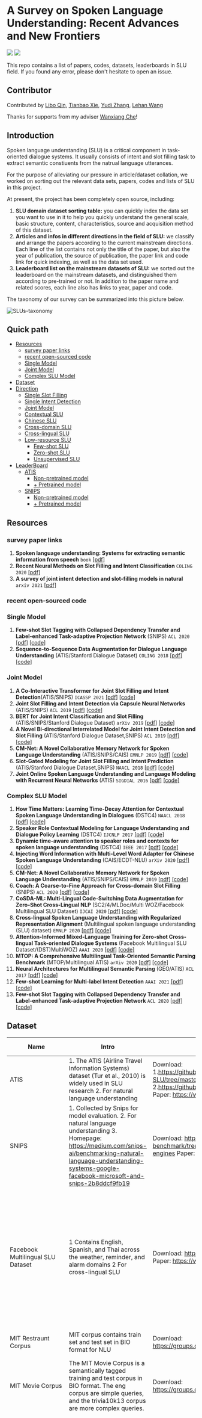 # A Survey on Spoken Language Understanding: Recent Advances and New Frontiers

![](https://img.shields.io/badge/Status-building-brightgreen) ![](https://img.shields.io/badge/PRs-Welcome-red) 

This repo contains a list of papers, codes, datasets, leaderboards in SLU field. If you found any error, please don't hesitate to open an issue.

## Contributor

Contributed by [Libo Qin](https://github.com/yizhen20133868), [Tianbao Xie](https://github.com/Timothyxxx), [Yudi Zhang](https://github.com/zyd-project),  [Lehan Wang](https://github.com/luxuriant0116)


Thanks for supports from my adviser [Wanxiang Che](http://ir.hit.edu.cn/~car/english.htm)!

## Introduction

Spoken language understanding (SLU) is a critical component in task-oriented dialogue systems. It usually consists of intent and slot filling task to extract semantic constiuents from the natrual language utterances.

For the purpose of alleviating our pressure in article/dataset collation, we worked on sorting out the relevant data sets, papers, codes and lists of SLU in this project.

At present, the project has been completely open source, including:
1. **SLU domain dataset sorting table:** you can quickly index the data set you want to use in it to help you quickly understand the general scale, basic structure, content, characteristics, source and acquisition method of this dataset.
2. **Articles and infos in different directions in the field of SLU:** we classify and arrange the papers according to the current mainstream directions. Each line of the list contains not only the title of the paper, but also the year of publication, the source of publication, the paper link and code link for quick indexing, as well as the data set used.
3. **Leaderboard list on the mainstream datasets of SLU:** we sorted out the leaderboard on the mainstream datasets, and distinguished them according to pre-trained or not. In addition to the paper name and related scores, each line also has links to year, paper and code.

The taxonomy of our survey can be summarized into this picture below.

![SLUs-taxonomy](./SLUs-taxonomy.png)

## Quick path

- [Resources](#resources)
  * [survey paper links](#survey-paper-links)
  * [recent open-sourced code](#recent-open-sourced-code)
  * [Single Model](#single-model)
  * [Joint Model](#joint-model)
  * [Complex SLU Model](#complex-slu-model)
- [Dataset](#dataset)
- [Direction](#direction)
  * [Single Slot Filling](#single-slot-filling)
  * [Single Intent Detection](#single-intent-detection)
  * [Joint Model](#joint-model-1)
  * [Contextual SLU](#contextual-slu)
  * [Chinese SLU](#chinese-slu)
  * [Cross-domain SLU](#cross-domain-slu)
  * [Cross-lingual SLU](#cross-lingual-slu)
  * [Low-resource SLU](#low-resource-slu)
    + [Few-shot SLU](#few-shot-slu)
    + [Zero-shot SLU](#zero-shot-slu)
    + [Unsupervised SLU](#unsupervised-slu)
- [LeaderBoard](#leaderboard)
  * [ATIS](#atis)
    + [Non-pretrained model](#non-pretrained-model)
    + [+ Pretrained model](#--pretrained-model)
  * [SNIPS](#snips)
    + [Non-pretrained model](#non-pretrained-model-1)
    + [+ Pretrained model](#--pretrained-model-1)

## Resources

### survey paper links

1. **Spoken language understanding: Systems for extracting semantic information from speech** `book` [[pdf]](https://ieeexplore.ieee.org/book/8042134)
2. **Recent Neural Methods on Slot Filling and Intent Classification**  `COLING 2020` [[pdf]](https://www.aclweb.org/anthology/2020.acl-main.128.pdf) 
3. **A survey of joint intent detection and slot-filling models in natural**  `arxiv 2021` [[pdf]](https://arxiv.org/pdf/2101.08091.pdf) 

### recent open-sourced code

### Single Model

1. **Few-shot Slot Tagging with  Collapsed Dependency Transfer and Label-enhanced Task-adaptive Projection  Network** (SNIPS) `ACL 2020` [[pdf]](https://www.aclweb.org/anthology/2020.acl-main.128.pdf) [[code]](https://github.com/AtmaHou/FewShotTagging) 
2. **Sequence-to-Sequence Data  Augmentation for Dialogue Language Understanding** (ATIS/Stanford Dialogue Dataset) `COLING 2018` [[pdf]](https://arxiv.org/pdf/1807.01554.pdf) [[code]](https://github.com/AtmaHou/Seq2SeqDataAugmentationForLU) 

### Joint Model

1. **A Co-Interactive Transformer for Joint Slot Filling and Intent Detection**(ATIS/SNIPS) `ICASSP 2021` [[pdf]](https://arxiv.org/pdf/2010.03880.pdf) [[code]](https://github.com/kangbrilliant/DCA-Net)
2. **Joint Slot Filling and Intent  Detection via Capsule Neural Networks** (ATIS/SNIPS) `ACL 2019` [[pdf]](https://arxiv.org/pdf/1812.09471.pdf) [[code]](https://github.com/czhang99/Capsule-NLU) 
3. **BERT for Joint Intent  Classification and Slot Filling** (ATIS/SNIPS/Stanford Dialogue Dataset) `arXiv 2019` [[pdf]](https://arxiv.org/pdf/1902.10909.pdf) [[code]](https://github.com/monologg/JointBERT) 
4. **A Novel Bi-directional  Interrelated Model for Joint Intent Detection and Slot Filling** (ATIS/Stanford Dialogue Dataset,SNIPS) `ACL 2019` [[pdf]](https://www.aclweb.org/anthology/P19-1544.pdf) [[code]](https://github.com/ZephyrChenzf/SF-ID-Network-For-NLU) 
5. **CM-Net: A Novel Collaborative Memory Network for Spoken Language Understanding** (ATIS/SNIPS/CAIS) `EMNLP 2019` [[pdf]](https://www.aclweb.org/anthology/D19-1097.pdf) [[code]](https://github.com/Adaxry/CM-Net) 
6. **Slot-Gated Modeling for Joint  Slot Filling and Intent Prediction** (ATIS/Stanford Dialogue Dataset,SNIPS) `NAACL 2018` [[pdf]](https://www.aclweb.org/anthology/N18-2118.pdf) [[code]](https://github.com/MiuLab/SlotGated-SLU) 
7. **Joint Online Spoken Language  Understanding and Language Modeling with Recurrent Neural Networks** (ATIS) `SIGDIAL 2016` [[pdf]](https://www.aclweb.org/anthology/W16-3603.pdf) [[code]](https://github.com/HadoopIt/joint-slu-lm)

### Complex SLU Model

1. **How Time Matters: Learning Time-Decay Attention for Contextual Spoken Language Understanding in Dialogues** (DSTC4) `NAACL 2018` [[pdf]](https://www.aclweb.org/anthology/N18-1194.pdf) [[code]](https://github.com/MiuLab/Time-Decay-SLU) 
2. **Speaker Role Contextual Modeling for Language Understanding and Dialogue Policy Learning** (DSTC4) `IJCNLP 2017` [[pdf]](https://www.aclweb.org/anthology/I17-2028.pdf) [[code]](https://github.com/MiuLab/Spk-Dialogue) 
3. **Dynamic time-aware attention to speaker roles and contexts for spoken language understanding** (DSTC4) `IEEE 2017` [[pdf]](https://arxiv.org/pdf/1710.00165.pdf) [[code]](https://github.com/MiuLab/Time-SLU) 
4. **Injecting Word Information with Multi-Level Word Adapter for Chinese Spoken Language Understanding** (CAIS/ECDT-NLU) `arXiv 2020` [[pdf]](https://arxiv.org/pdf/2010.03903.pdf) [[code]](https://github.com/AaronTengDeChuan/MLWA-Chinese-SLU) 
5. **CM-Net: A Novel Collaborative Memory Network for Spoken Language Understanding** (ATIS/SNIPS/CAIS) `EMNLP 2019` [[pdf]](https://www.aclweb.org/anthology/D19-1097.pdf) [[code]](https://github.com/Adaxry/CM-Net) 
6. **Coach: A Coarse-to-Fine  Approach for Cross-domain Slot Filling** (SNIPS) `ACL 2020` [[pdf]](https://arxiv.org/pdf/2004.11727.pdf) [[code]](https://github.com/zliucr/coach)
7. **CoSDA-ML: Multi-Lingual  Code-Switching Data Augmentation for Zero-Shot Cross-Lingual NLP** (SC2/4/MLDoc/Multi WOZ/Facebook Multilingual SLU Dataset) `IJCAI 2020` [[pdf]](https://arxiv.org/pdf/2006.06402.pdf) [[code]](https://github.com/kodenii/CoSDA-ML) 
8. **Cross-lingual Spoken Language  Understanding with Regularized Representation Alignment** (Multilingual spoken language understanding (SLU) dataset) `EMNLP 2020` [[pdf]](https://arxiv.org/pdf/2009.14510.pdf) [[code]]([https://github.com/zliucr/crosslingual-slu](https://github.com/zliucr/crosslingual-slu.)) 
9. **Attention-Informed  Mixed-Language Training for Zero-shot Cross-lingual Task-oriented Dialogue  Systems** (Facebook Multilingual SLU Dataset/(DST)MultiWOZ) `AAAI 2020` [[pdf]](https://arxiv.org/pdf/1911.09273.pdf) [[code]](https://github.com/zliucr/mixedlanguage-training) 
10. **MTOP: A Comprehensive Multilingual Task-Oriented Semantic Parsing Benchmark** (MTOP/Multilingual ATIS) `arXiv 2020` [[pdf]](https://arxiv.org/pdf/2008.09335.pdf) [[code]]() 
11. **Neural Architectures for  Multilingual Semantic Parsing** (GEO/ATIS) `ACL 2017` [[pdf]](https://www.aclweb.org/anthology/P17-2007.pdf) [[code]](http://statnlp.org/research/sp/) 
12. **Few-shot Learning for Multi-label Intent Detection** `AAAI 2021` [[pdf]](https://arxiv.org/abs/2010.05256) [[code]](https://github.com/AtmaHou/FewShotMultiLabel) 
13. **Few-shot Slot Tagging with Collapsed Dependency Transfer and Label-enhanced Task-adaptive Projection Network** `ACL 2020` [[pdf]](https://www.aclweb.org/anthology/2020.acl-main.128.pdf) [[code]](https://github.com/AtmaHou/FewShotTagging)



## Dataset

| Name                               | Intro                                                        | Links                                                        | Multi/Single  Turn(M/S) | Detail                                                       | Size & Stats                                                 | Label                                                        |
| ---------------------------------- | ------------------------------------------------------------ | ------------------------------------------------------------ | ----------------------- | ------------------------------------------------------------ | ------------------------------------------------------------ | ------------------------------------------------------------ |
| ATIS                               | 1. The ATIS (Airline Travel Information Systems) dataset (Tur  et al., 2010) is widely used in SLU research 2. For natural language  understanding | Download:         1.https://github.com/yizhen20133868/StackPropagation-SLU/tree/master/data/atis         2.https://github.com/yvchen/JointSLU/tree/master/data      Paper:      https://www.aclweb.org/anthology/H90-1021.pdf | S                       | Airline Travel Information     However, this data set has been shown to have a serious skew problem on intent | Train: 4478 Test: 893 120 slot and 21 intent                 | Intent Slots                                                 |
| SNIPS                              | 1. Collected by Snips for model evaluation. 2. For natural   language understanding 3. Homepage:   https://medium.com/snips-ai/benchmarking-natural-language-understanding-systems-google-facebook-microsoft-and-snips-2b8ddcf9fb19 | Download:       https://github.com/snipsco/nlu-benchmark/tree/master/2017-06-custom-intent-engines      Paper:      https://arxiv.org/pdf/1805.10190.pdf | S                       | 7 task: Weather,play music, search, add to list, book, moive | Train:13,084 Test:700 7 intent 72 slot labels                | Intent Slots                                                 |
| Facebook Multilingual SLU  Dataset | 1 Contains English, Spanish, and Thai across the weather,  reminder, and alarm domains      2 For cross-lingual SLU | Download:      https://fb.me/multilingual_task_oriented_data      Paper:      https://www.aclweb.org/anthology/N19-1380.pdf | S                       | Utterances are manually translated and annotated             | Train: English 30,521; Spanish 3,617; Thai 2,156     Dev: English 4,181; Spanish 1,983; Thai 1,235     Test: English 8,621; Spanish 3,043; Thai 1,692     11 slot and 12 intent | Intent Slots                                                 |
| MIT Restraunt Corpus               | MIT corpus contains train set and test set in BIO format for  NLU | Download:      https://groups.csail.mit.edu/sls/downloads/restaurant/ | S                       | It is a single-domain dataset, which is associated with  restaurant reservations. MR contains ‘open-vocabulary’ slots, such as  restaurant names | Train:7760      Test:1521                                    | Slots                                                        |
| MIT Movie Corpus                   | The MIT Movie Corpus is a semantically tagged training and  test corpus in BIO format.      The eng corpus are simple queries, and the trivia10k13 corpus are more  complex queries. | Download:      https://groups.csail.mit.edu/sls/downloads/movie/ | S                       | The MIT movie corpus consists of two single-domain datasets:  the movie eng (ME) and movie trivia (MT) datasets. While both datasets  contain queries about film information, the trivia queries are more complex  and specific | eng Corpus:     Train:9775     Test:2443     Trivia Corpus:     Train:7816     Test:1953 | Slots                                                        |
| Multilingual ATIS                  | ATIS was manually translated into Hindi and Turkish          | Download:      It has been put into LDC, and you can download it if you are own a   membership or pay for it      Paper:      http://shyamupa.com/papers/UFTHH18.pdf | S                       | 3 languages                                                  | On the top of ATIS dataset, 893 and 715 utterances from the  ATIS test split were translated     and annotated for Hindi and Turkish evaluation respectively     also translated and annotated 600(each language     separately) utterances from the ATIS train split to use as  supervision     In total 37,084 training examples  and 7,859 test examples | Intent Slots                                                 |
| Multilingual ATIS++                | Extends Multilingual ATIS corpus to     nine languages across four language families | Download:      contact multiatis@amazon.com.      Paper:      https://arxiv.org/abs/2004.14353 | S                       | 10 languages                                                 | check the paper to find the full table of description     (to many info ,have no enough space here) | Intent Slots                                                 |
| Almawave-SLU                       | 1. A dataset for Italian SLU     2. Was generated through a semi-automatic procedure from SNIPS | Download:      contact [first name initial\].[last name]@almawave.it for the dataset      (any author in this paper)      Paper:      https://arxiv.org/pdf/1907.07526.pdf | S                       | 6 domains: Music, Restaurants, TV, Movies,     Books, Weather | Train: 7,142     Validation: 700     Test: 700     7 intents and 39 slots | Intent Slots                                                 |
| Chatbot Corpus                     | 1. Chatbot Corpus is based on questions gathered by a Telegram  chatbot which answers questions about public transport connections,  consisting of 206 questions     2. For intent classification test | Download:      https://github.com/sebischair/NLU-Evaluation-Corpora      Paper:      https://www.aclweb.org/anthology/W17-5522.pdf | S                       | 2 Intents: Departure Time, Find Connection     5 entity types: StationStart, StationDest, Criterion, Vehicle, Line | Train: 100     Test: 106                                     | Intent Entity                                                |
| StackExchange Corpus               | 1. StackExchange Corpus is based on data from two  StackExchange platforms: ask ubuntu and Web Applications     2. Gathers 290 questions and answers in total, 100 from Web Applications  and 190 from ask ubuntu     3. For intent classification test | Download:         https://github.com/sebischair/NLU-Evaluation-Corpora       Paper:      https://www.aclweb.org/anthology/W17-5522.pdf | S                       | Ask ubuntu Intents: “Make Update”, “Setup Printer”, “Shutdown  Computer”, and “Software Recommendation”     Web Applications Intents: “Change  Password”, “Delete Account”, “Download Video”, “Export Data”, “Filter Spam”,  “Find Alternative”, and “Sync Accounts” | Total: 290     Ask ubuntu: 190     Web Application: 100      | Intent Entity                                                |
| MixSNIPS/MixATIS                   | multi-intent dataset based on SNIPS and ATIS                 | Download:      https://github.com/LooperXX/AGIF/tree/master/data      Paper:      https://www.aclweb.org/anthology/2020.findings-emnlp.163.pdf | S                       | using conjunctions, connecting sentences with different  intents forming a ratio of 0.3,0.5 and 0.2 for sentences has which 1,2 and 3  intents, respectively | Train:12,759 utterances     Dev:4,812 utterances     Test:7,848 utterances | Intent(Multi),Slots                                          |
| TOP semantic parsing               | 1,Hierarchical annotation scheme for semantic parsing     2,Allows the representation of compositional queries     3,Can be efficiently and accurately parsed by standard constituency parsing  models | Download:      http://fb.me/semanticparsingdialog      Paper:      https://www.aclweb.org/anthology/D18-1300.pdf | S                       | focused on navigation, events, and navigation to events     evaluation script can be run from evaluate.py within the dataset | 44783 annotations     Train:31279     Dev:4462     Test:9042 | Inten ,Slots in Tree  format                                 |
| MTOP: Multilingual TOP             | 1.An almost-parallel multilingual task-oriented semantic  parsing dataset covering 6 languages and 11 domains.     2.the first multilingual dataset that contain compositional representations  that allow complex nested queries.     3.the dataset creation: i) generating synthetic utterances and annotating  in English, ii) translation, label transfer, post-processing, post editing  and filtering for other languages | Download:      https://fb.me/mtop_dataset      Paper:      https://arxiv.org/pdf/2008.09335.pdf | S                       | 6 languages (both high  and low resource): English, Spanish, French, German, Hindi and Thai.       a mix of both simple as well as  compositional nested queries across 11 domains, 117 intents and 78 slots. | 100k examples in total for 6 languages.     Roughly divided into 70:10:20 percent splits for train,eval and test. | Two kinds of  representations:     1.flat representatiom: Intent and slots     2.compositional decoupled representations:nested intents inside slots     More details 3.2 section in the paper |
| CAIS                               | Collected from real world speaker systems  with manual annotations of slot tags and intent labels | [https://github.com/Adaxry/CM-Net](https://github.com/Adaxry/CM-Net/tree/master/CAIS) | S                       | 1.The utterances were collected from the Chinese Artificial Intelligence Speakers 2.Adopt the BIOES tagging scheme for slots instead of the BIO2 used in the ATIS 3.intent labels are partial to the PlayMusic option | Train: 7,995 utterances Dev: 994 utterances Test: 1024 utterances | slots tags and intent labels                                 |
| Simulated Dialogues dataset        | machines2machines (M2M)                                      | Download: https://github.com/google-research-datasets/simulated-dialogue Paper: http://www.colips.org/workshop/dstc4/papers/60.pdf | M                       | Slots: Sim-R (Restaurant)        price_range, location, restaurant_name, category, num_people, date, time Sim-M (Movie)        theatre_name, movie, date, time, num_people Sim-GEN (Movie):theatre_name, movie, date, time, num_people | Train: Sim-R:1116 Sim-M:384 Sim-GEN:100k Dev: Sim-R:349 Sim-M:120 Sim-GEN:10k Test: Sim-R:775 Sim-M:264 Sim-GEN:10k | Dialogue state User's act,slot,intent System's act,slot      |
| Schema-Guided Dialogue Dataset(SGD) | dialogue simulation(auto based on identified scenarios), word-replacement and human intergration as paraphrasing| Download:  https://github.com/google-researchdatasets/dstc8-schema-guided-dialogue Paper: https://arxiv.org/pdf/1909.05855.pdf | M                       | domains:16,dialogues:16142,turns:329964,acg turns per dialogue:20.44,total unique tokens:30352,slots:214,slot values:14319| NA |   Scheme Representation: service_name;description;slot's name,description,is_categorial,possible_values;intent's name,description,is_transactional,required_slots,optional_slots,result_slots. Dialogue Representation: dialogue_id,services,turns,speaker,utterance,frame,service,slot's name,start,exclusive_end;action's act,slot,values,canonical_values;service_call's method,parameters;service_results,state's active_intent,requested_slots,slot_values |


## Direction

### Single Slot Filling

1. **Few-shot Slot Tagging with  Collapsed Dependency Transfer and Label-enhanced Task-adaptive Projection  Network** (SNIPS) `ACL 2020` [[pdf]](https://www.aclweb.org/anthology/2020.acl-main.128.pdf) [[code]](https://github.com/AtmaHou/FewShotTagging) 
2. **A Hierarchical Decoding Model  For Spoken Language Understanding From Unaligned Data** (DSTC2) `ICASSP 2019` [[pdf]](https://arxiv.org/pdf/1904.04498.pdf) 
3. **Utterance Generation With  Variational Auto-Encoder for Slot Filling in Spoken Language Understanding** (ATIS/SNIPS/MIT Corpus) `IEEE Signal Processing Letters 2019` [[pdf]]([https://ieeexplore.ieee.org/document/8625384](https://ieeexplore.ieee.org/stamp/stamp.jsp?tp=&arnumber=8625384)) 
4. **Data Augmentation with Atomic  Templates for Spoken Language Understanding** (ATIS) `EMNLP 2019` [[pdf]](https://arxiv.org/pdf/1908.10770.pdf) 
5. **A New Concept of Deep  Reinforcement Learning based Augmented General Sequence Tagging System** (ATIS/CNLL-2003) `COLING 2018` [[pdf]](https://www.aclweb.org/anthology/C18-1143.pdf) 
6. **Improving Slot Filling in  Spoken Language Understanding with Joint Pointer and Attention** (DSTC2) `ACL 2018` [[pdf]](https://www.aclweb.org/anthology/P18-2068.pdf) 
7. **Sequence-to-Sequence Data  Augmentation for Dialogue Language Understanding** (ATIS/Stanford Dialogue Dataset) `COLING 2018` [[pdf]](https://arxiv.org/pdf/1807.01554.pdf) [[code]](https://github.com/AtmaHou/Seq2SeqDataAugmentationForLU) 
8. **ENCODER-DECODER WITH  FOCUS-MECHANISM FOR SEQUENCE LABELLING BASED SPOKEN LANGUAGE UNDERSTANDING** (ATIS) `ICASSP 2017` [[pdf]]([https://ieeexplore.ieee.org/stamp/stamp.jsp?tp=&arnumber=79532433](https://ieeexplore.ieee.org/stamp/stamp.jsp?tp=&arnumber=7953243)) 
9. **Neural Models for Sequence  Chunking** (ATIS/LARGE) `AAAI 2017` [[pdf]](https://arxiv.org/pdf/1701.04027.pdf) 
10. **Bi-directional recurrent  neural network with ranking loss for spoken language understanding** (ATIS) `IEEE 2016` [[pdf]](https://ieeexplore.ieee.org/abstract/document/7472841/) 
11. **Labeled Data Generation with  Encoder-decoder LSTM for Semantic Slot Filling** () `INTERSPEECH 2016` [[pdf]](https://pdfs.semanticscholar.org/7ffe/83d7dd3a474e15ccc2aef412009f100a5802.pdf) 
12. **SYNTAX OR SEMANTICS?  KNOWLEDGE-GUIDED JOINT SEMANTIC FRAME PARSING** (ATIS/Cortana) `IEEE Workshop on Spoken Language Technology 2016` [[pdf]](https://www.csie.ntu.edu.tw/~yvchen/doc/SLT16_SyntaxSemantics.pdf) 
13. **BI-DIRECTIONAL RECURRENT  NEURAL NETWORK WITH RANKING LOSS FOR SPOKEN LANGUAGE UNDERSTANDING** (ATIS) `ICASSP 2016` [[pdf]](https://ieeexplore.ieee.org/stamp/stamp.jsp?tp=&arnumber=7472841) 
14. **Leveraging Sentence-level  Information with Encoder LSTM for Semantic Slot Filling** (ATIS) `EMNLP 2016` [[pdf]](https://www.aclweb.org/anthology/D16-1223.pdf) 
15. **Labeled Data Generation with  Encoder-decoder LSTM for Semantic Slot Filling** (ATIS) `INTERSPEECH 2016` [[pdf]](https://www.isca-speech.org/archive/Interspeech_2016/pdfs/0727.PDF) 
16. **Using Recurrent Neural  Networks for Slot Filling in Spoken Language Understanding** (ATIS) `IEEE/ACM TASLP 2015` [[pdf]](https://ieeexplore.ieee.org/document/6998838) 
17. **Using Recurrent Neural  Networks for Slot Filling in Spoken Language Understanding** (ATIS) `IEEE/ACM Transactions on Audio, Speech, and Language  Processing 2015` [[pdf]](https://ieeexplore.ieee.org/stamp/stamp.jsp?tp=&arnumber=6998838) 
18. **Recurrent  Neural Network Structured Output Prediction for Spoken Language Understanding** (ATIS) `- 2015` [[pdf]](http://speech.sv.cmu.edu/publications/liu-nipsslu-2015.pdf) 
19. **Spoken Language Understanding  Using Long Short-Term Memory Neural Networks** (ATIS) `IEEE 2014` [[pdf]](https://groups.csail.mit.edu/sls/publications/2014/Zhang_SLT_2014.pdf) 
20. **Recurrent conditional random  field for language understanding** (ATIS) `IEEE 2014` [[pdf]](https://ieeexplore.ieee.org/document/6854368) 
21. **Recurrent Neural Networks for  Language Understanding** (ATIS) `INTERSPEECH 2013` [[pdf]](https://www.microsoft.com/en-us/research/wp-content/uploads/2016/02/kaisheny-338_file_paper.pdf) 
22. **Investigation of  Recurrent-Neural-Network Architectures and Learning Methods for Spoken  Language Understanding** (ATIS) `ISCA 2013` [[pdf]](https://www.isca-speech.org/archive/archive_papers/interspeech_2013/i13_3771.pdf) 
23. **Large-scale personal assistant  technology deployment: the siri experience** () `INTERSPEECH 2013` [[pdf]](https://isca-speech.org/archive/archive_papers/interspeech_2013/i13_2029.pdf) 

### Single Intent Detection

1. **Zero-shot User Intent  Detection via Capsule Neural Networks** (SNIPS/CVA) `EMNLP 2018` [[pdf]](https://arxiv.org/pdf/1809.00385.pdf) 
3. **Intention Detection Based on Siamese Neural Network With Triplet Loss** (SNIPS/ATIS/Facebook multilingual datasets/ Daily Dialogue/MRDA) `IEEE Acess 2020` [[pdf]](https://ieeexplore.ieee.org/document/9082602) 
5. **Multi-Layer Ensembling Techniques for Multilingual Intent Classification** (ATIS) `arXiv 2018` [[pdf]](https://arxiv.org/pdf/1806.07914.pdf) 
6. **Deep Unknown Intent Detection with Margin Loss** (SNIPS/ATIS) `ACL 2019` [[pdf]](https://arxiv.org/pdf/1906.00434.pdf) 
7. **Subword Semantic Hashing for Intent Classification on Small Datasets** (The Chatbot Corpus/The AskUbuntu Corpus) `IJCNN 2019` [[pdf]](https://arxiv.org/pdf/1810.07150.pdf) 
8. **Dialogue intent classification with character-CNN-BGRU networks** (the Chinese Wikipedia dataset) `Multimedia Tools and Applications 2018` [[pdf]](https://link.springer.com/article/10.1007/s11042-019-7678-1)  
9. **Joint Learning of Domain Classification and Out-of-Domain Detection with Dynamic Class Weighting for Satisficing False Acceptance Rates** (Alexa) `InterSpeech 2018` [[pdf]](https://www.isca-speech.org/archive/Interspeech_2018/pdfs/1581.pdf)  
8. **Recurrent neural network and  LSTM models for lexical utterance classification** (ATIS/CB) `INTERSPEECH 2015` [[pdf]](https://www.microsoft.com/en-us/research/wp-content/uploads/2016/02/RNNLM_addressee.pdf) 
9. **Adversarial Training for Multi-task and Multi-lingual Joint Modeling of Utterance Intent Classification** (collected by the author) `ACL 2018` [[pdf]](https://www.aclweb.org/anthology/D18-1064.pdf) 
10. **Exploiting Shared Information for Multi-Intent Natural Language Sentence Classification** (collected by the author) `ISCA 2013` [[pdf]](https://www.microsoft.com/en-us/research/wp-content/uploads/2013/08/double_intent.pdf)  


### Joint Model

1.  **A Co-Interactive Transformer for Joint Slot Filling and Intent Detection**(ATIS/SNIPS) `ICASSP 2021` [[pdf]](https://arxiv.org/pdf/2010.03880.pdf) [[code]](https://github.com/kangbrilliant/DCA-Net)
2. **Graph LSTM with Context-Gated Mechanism for Spoken Language Understanding**(ATIS/SNIPS) `AAAI 2020` [[pdf]](https://ojs.aaai.org/index.php/AAAI/article/view/6499/6355) 
3. **Joint Slot Filling and Intent  Detection via Capsule Neural Networks** (ATIS/SNIPS) `ACL 2019` [[pdf]](https://arxiv.org/pdf/1812.09471.pdf) [[code]](https://github.com/czhang99/Capsule-NLU) 
4. **A Stack-Propagation Framework  with Token-Level Intent Detection for Spoken Language Understanding** (ATIS/SNIPS) `EMNLP 2019` [[pdf]](https://arxiv.org/pdf/1909.02188.pdf) [[code]](https://github.com/LeePleased/StackPropagation-SLU) 
5. **A Joint Learning Framework  With BERT for Spoken Language Understanding** (ATIS/SNIPS/Facebook's Multilingual dataset) `IEEE 2019` [[pdf]](https://ieeexplore.ieee.org/document/8907842) 
6. **BERT for Joint Intent  Classification and Slot Filling** (ATIS/SNIPS/Stanford Dialogue Dataset) `arXiv 2019` [[pdf]](https://arxiv.org/pdf/1902.10909.pdf) [[code]](https://github.com/monologg/JointBERT) 
7. **A Novel Bi-directional  Interrelated Model for Joint Intent Detection and Slot Filling** (ATIS/Stanford Dialogue Dataset,SNIPS) `ACL 2019` [[pdf]](https://www.aclweb.org/anthology/P19-1544.pdf) [[code]](https://github.com/ZephyrChenzf/SF-ID-Network-For-NLU) 
8. **Joint Multiple Intent  Detection and Slot Labeling for Goal-Oriented Dialog** (ATIS/Stanford Dialogue Dataset,SNIPS) `NAACL 2019` [[pdf]](https://www.aclweb.org/anthology/N19-1055.pdf) 
9. **CM-Net: A Novel Collaborative Memory Network for Spoken Language Understanding** (ATIS/SNIPS/CAIS) `EMNLP 2019` [[pdf]](https://www.aclweb.org/anthology/D19-1097.pdf) [[code]](https://github.com/Adaxry/CM-Net) 
10. **Leveraging Non-Conversational  Tasks for Low Resource Slot Filling: Does it help?** (ATIS/MIT Restaurant, and Movie/OntoNotes 5.0/OPUS   News Commentary) `SIGDIAL 2019` [[pdf]](https://www.aclweb.org/anthology/W19-5911.pdf) 
11. **A Bi-model based RNN Semantic  Frame Parsing Model for Intent Detection and Slot Filling** (ATIS) `NAACL 2018` [[pdf]](https://arxiv.org/pdf/1812.10235.pdf) 
12. **Slot-Gated Modeling for Joint  Slot Filling and Intent Prediction** (ATIS/Stanford Dialogue Dataset,SNIPS) `NAACL 2018` [[pdf]](https://www.aclweb.org/anthology/N18-2118.pdf) [[code]](https://github.com/MiuLab/SlotGated-SLU) 
13. **A Self-Attentive Model with  Gate Mechanism for Spoken Language Understanding** (ATIS) `EMNLP 2018` [[pdf]](https://www.aclweb.org/anthology/D18-1417.pdf) 
14. **Multi-task learning for Joint  Language Understanding and Dialogue State Tracking** (M2M/DSTC2) `SIGDIAL 2018` [[pdf]](https://www.aclweb.org/anthology/W18-5045.pdf) 
15. **A Joint Model of Intent  Determination and Slot Filling for Spoken Language Understanding** (ATIS/CQUD) `IJCAI 2016` [[pdf]](https://www.ijcai.org/Proceedings/16/Papers/425.pdf) 
16. **Joint Online Spoken Language  Understanding and Language Modeling with Recurrent Neural Networks** (ATIS) `SIGDIAL 2016` [[pdf]](https://www.aclweb.org/anthology/W16-3603.pdf) [[code]](https://github.com/HadoopIt/joint-slu-lm)
17. **Multi-Domain Joint Semantic  Frame Parsing using Bi-directional RNN-LSTM** (ATIS) `INTERSPEECH 2016` [[pdf]](https://pdfs.semanticscholar.org/d644/ae996755c803e067899bdd5ea52498d7091d.pdf) 
18. **Attention-Based Recurrent  Neural Network Models for Joint Intent Detection and Slot Filling** (ATIS) `INTERSPEECH 2016` [[pdf]](https://arxiv.org/pdf/1609.01454.pdf) 
19. **Multi-domain joint semantic  frame parsing using bi-directional RNN-LSTM** `INTERSPEECH 2016` [[pdf]](https://www.microsoft.com/en-us/research/wp-content/uploads/2016/06/IS16_MultiJoint.pdf) 
20. **JOINT SEMANTIC UTTERANCE  CLASSIFICATION AND SLOT FILLING WITH RECURSIVE NEURAL NETWORKS** (ATIS/Stanford Dialogue Dataset,Microsoft Cortana  conversational understanding task(-)) `IEEE SLT 2014` [[pdf]](https://ieeexplore.ieee.org/stamp/stamp.jsp?tp=&arnumber=7078634) 
21. **CONVOLUTIONAL NEURAL NETWORK  BASED TRIANGULAR CRF FOR JOINT INTENT DETECTION AND SLOT FILLING** (ATIS) `IEEE Workshop on Automatic Speech Recognition and  Understanding 2013` [[pdf]](https://ieeexplore.ieee.org/stamp/stamp.jsp?tp=&arnumber=6707709) 

### Contextual SLU

2. **Knowing Where to Leverage: Context-Aware Graph Convolutional Network with An Adaptive Fusion Layer for Contextual Spoken Language Understanding** (Simulated Dialogues dataset) `IEEE 2021` [[pdf]](https://ieeexplore.ieee.org/document/9330801) 
2. **Dynamically Context-sensitive Time-decay Attention for Dialogue Modeling** (DSTC4) `IEEE 2019` [[pdf]](https://arxiv.org/pdf/1809.01557.pdf) 
3. **Multi-turn Intent Determination for Goal-oriented Dialogue systems** (Frames/Key-Value Retrieval) `IJCNN 2019` [[pdf]](https://ieeexplore.ieee.org/document/8852246) 
4. **Transfer Learning for Context-Aware Spoken Language Understanding** (single-turn: ATIS/SNIPS multi-turn: Simulated Dialogues dataset) `IEEE 2019` [[pdf]](https://ieeexplore.ieee.org/document/9003902) 
5. **How Time Matters: Learning Time-Decay Attention for Contextual Spoken Language Understanding in Dialogues** (DSTC4) `NAACL 2018` [[pdf]](https://www.aclweb.org/anthology/N18-1194.pdf) [[code]](https://github.com/MiuLab/Time-Decay-SLU) 
6. **An Efficient Approach to Encoding Context for Spoken Language Understanding** (Simulated Dialogues dataset) `InterSpeech 2018` [[pdf]](https://arxiv.org/pdf/1807.00267.pdf) 
7. **Speaker-sensitive dual memory networks for multi-turn slot tagging** (Microsoft Cortana) `IEEE 2017` [[pdf]](https://arxiv.org/pdf/1711.10705.pdf) 
8. **Speaker Role Contextual Modeling for Language Understanding and Dialogue Policy Learning** (DSTC4) `IJCNLP 2017` [[pdf]](https://www.aclweb.org/anthology/I17-2028.pdf) [[code]](https://github.com/MiuLab/Spk-Dialogue) 
9. **Sequential dialogue context modeling for spoken language understanding** (collected by the author) `SIGDIAL 2017` [[pdf]](https://arxiv.org/pdf/1705.03455.pdf) 
10. **End-to-end joint learning of natural language understanding and dialogue manager** (DSTC4) `IEEE 2017` [[pdf]](https://arxiv.org/pdf/1612.00913.pdf) [[code]](https://github.com/XuesongYang/end2end_dialog.git) 
11. **Dynamic time-aware attention to speaker roles and contexts for spoken language understanding** (DSTC4) `IEEE 2017` [[pdf]](https://arxiv.org/pdf/1710.00165.pdf) [[code]](https://github.com/MiuLab/Time-SLU) 
12. **An Intelligent Assistant for High-Level Task Understanding** (collected by the author) `IUI 2016` [[pdf]](http://www.cs.cmu.edu/~mings/papers/IUI16IntelligentAssistant.pdf) 
13. **End-to-End Memory Networks with Knowledge Carryover for Multi-Turn Spoken Language Understanding** (Collected from Microsoft Cortana) `INTEERSPEECH 2016` [[pdf]](https://pdfs.semanticscholar.org/df07/45ce821007cb3122f00509cc18f2885fa8bd.pdf) 
14. **Leveraging behavioral patterns of mobile applications for personalized spoken language understanding** (collected by the author) `ICMI 2015` [[pdf]](https://www.csie.ntu.edu.tw/~yvchen/doc/ICMI15_MultiModel.pdf) 
15. **Contextual spoken language understanding using recurrent neural networks** (single-turn: ATIS multi-turn: Microsoft Cortana) ` 2015` [[pdf]](https://www.microsoft.com/en-us/research/wp-content/uploads/2016/02/0005271.pdf) 
16. **Contextual domain classification in spoken language understanding systems using recurrent neural network** (collected by the author) `IEEE 2014` [[pdf]](https://www.microsoft.com/en-us/research/wp-content/uploads/2014/05/rnn_dom.pdf) 
17. **Easy contextual intent prediction and slot detection** (collected by the author) `IEEE 2013` [[pdf]](https://ieeexplore.ieee.org/document/6639291) 

### Chinese SLU

1. **Injecting Word Information with Multi-Level Word Adapter for Chinese Spoken Language Understanding** (CAIS/ECDT-NLU) `arXiv 2020` [[pdf]](https://arxiv.org/pdf/2010.03903.pdf) [[code]](https://github.com/AaronTengDeChuan/MLWA-Chinese-SLU) 
2. **CM-Net: A Novel Collaborative Memory Network for Spoken Language Understanding** (ATIS/SNIPS/CAIS) `EMNLP 2019` [[pdf]](https://www.aclweb.org/anthology/D19-1097.pdf) [[code]](https://github.com/Adaxry/CM-Net) 

### Cross-domain SLU

1. **Coach: A Coarse-to-Fine  Approach for Cross-domain Slot Filling** (SNIPS) `ACL 2020` [[pdf]](https://arxiv.org/pdf/2004.11727.pdf) [[code]](https://github.com/zliucr/coach)
2. **Towards  Scalable Multi-Domain Conversational Agents: The Schema-Guided Dialogue  Dataset** (SGD) `AAAI 2020` [[pdf]](https://arxiv.org/pdf/1909.05855.pdf) 
3. **Unsupervised Transfer Learning  for Spoken Language Understanding in Intelligent Agents** (ATIS/SINPS) `AAAI 2019` [[pdf]](https://arxiv.org/pdf/1811.05370.pdf) 
4. **Zero-Shot Adaptive Transfer  for Conversational Language Understanding** (collected by author) `AAAI 2019` [[pdf]](https://arxiv.org/pdf/1808.10059.pdf) 
5. **Robust Zero-Shot Cross-Domain  Slot Filling with Example Values** (SNIPS/XSchema) `ACL 2019` [[pdf]](https://arxiv.org/pdf/1906.06870.pdf) 
6. **Concept Transfer Learning for  Adaptive Language Understanding** (ATIS/DSTC2&3) `SIGDIAL 2018` [[pdf]](https://www.aclweb.org/anthology/W18-5047.pdf) 
7. **Fast and Scalable Expansion of  Natural Language Understanding Functionality for Intelligent Agents** (generated by the author) `NAACL 2018` [[pdf]](https://arxiv.org/pdf/1805.01542.pdf) 
8. **Bag of Experts Architectures  for Model Reuse in Conversational Language Understanding** (generated by the author) `NAACL-HLT 2018` [[pdf]](https://www.aclweb.org/anthology/N18-3019.pdf) 
9. **Domain Attention with an  Ensemble of Experts** () `ACL 2017` [[pdf]](https://www.aclweb.org/anthology/P17-1060.pdf) 
10. **Towards Zero-Shot Frame  Semantic Parsing for Domain Scaling** `INTERSPEECH 2017` [[pdf]](https://arxiv.org/pdf/1707.02363.pdf) 
11. **Zero-Shot Learning across  Heterogeneous Overlapping Domains** `INTERSPEECH 2017` [[pdf]](https://www.isca-speech.org/archive/Interspeech_2017/pdfs/0516.PDFF) 
12. **Domainless Adaptation by  Constrained Decoding on a Schema Lattice** (Cortana) `COLING 2016` [[pdf]](https://www.aclweb.org/anthology/C16-1193.pdf) 
13. **Domain Adaptation of Recurrent  Neural Networks for Natural Language Understanding** (United Airlines/Airbnb/Grey-hound bus service/OpenTable (Data  obtained from App)) `INTERSPEECH 2016` [[pdf]](https://arxiv.org/pdf/1604.00117.pdf) 
14. **Natural Language Model  Re-usability for Scaling to Different Domains** (ATIS/MultiATIS) `EMNLP 2016` [[pdf]](https://www.aclweb.org/anthology/D16-1222.pdf) 
15. **Frustratingly Easy Neural  Domain Adaptation** (Cortana) `COLING 2016` [[pdf]](https://www.aclweb.org/anthology/C16-1038.pdf) 
16. **Multi-Domain Joint Semantic  Frame Parsing using Bi-directional RNN-LSTM** (ATIS) `INTERSPEECH 2016` [[pdf]](https://pdfs.semanticscholar.org/d644/ae996755c803e067899bdd5ea52498d7091d.pdf) 
17. **A Model of Zero-Shot Learning  of Spoken Language Understanding** (generated by the auth) `EMNLP 2015` [[pdf]](https://www.aclweb.org/anthology/D15-1027.pdf) 
18. **Online adaptative zero-shot learning spoken language understanding using word-embedding** (DSTC2) `IEEE 2015` [[pdf]](https://ieeexplore.ieee.org/document/7178987) 
19. **Multi-Task Learning for Spoken  Language Understanding with Shared Slots** `INTERSPEECH 2011` [[pdf]](https://www.microsoft.com/en-us/research/wp-content/uploads/2011/08/Xiao-IS11.pdf) 

### Cross-lingual SLU

1. **CoSDA-ML: Multi-Lingual  Code-Switching Data Augmentation for Zero-Shot Cross-Lingual NLP** (SC2/4/MLDoc/Multi WOZ/Facebook Multilingual SLU Dataset) `IJCAI 2020` [[pdf]](https://arxiv.org/pdf/2006.06402.pdf) [[code]](https://github.com/kodenii/CoSDA-ML) 
2. **Cross-lingual Spoken Language  Understanding with Regularized Representation Alignment** (Multilingual spoken language understanding (SLU) dataset) `EMNLP 2020` [[pdf]](https://arxiv.org/pdf/2009.14510.pdf) [[code]]([https://github.com/zliucr/crosslingual-slu](https://github.com/zliucr/crosslingual-slu.)) 
3. **End-to-End Slot Alignment and  Recognition for Cross-Lingual NLU** (ATIS/MultiATIS) `EMNLP 2020` [[pdf]](https://arxiv.org/pdf/2004.14353.pdf) 
4. **Multi-Level Cross-Lingual  Transfer Learning With Language Shared and Specific Knowledge for Spoken  Language Understanding** `IEEE Access 2020` [[pdf]](https://ieeexplore.ieee.org/stamp/stamp.jsp?tp=&arnumber=8990095) 
5. **Attention-Informed  Mixed-Language Training for Zero-shot Cross-lingual Task-oriented Dialogue  Systems** (Facebook Multilingual SLU Dataset/(DST)MultiWOZ) `AAAI 2020` [[pdf]](https://arxiv.org/pdf/1911.09273.pdf) [[code]](https://github.com/zliucr/mixedlanguage-training) 
6. **MTOP: A Comprehensive Multilingual Task-Oriented Semantic Parsing Benchmark** (MTOP /Multilingual ATIS) `arXiv 2020` [[pdf]](https://arxiv.org/pdf/2008.09335.pdf) [[code]]() 
7. **Cross-lingual Transfer  Learning with Data Selection for Large-Scale Spoken Language Understanding** (ATIS) `EMNLP-IJCNLP 2019` [[pdf]](https://www.aclweb.org/anthology/D19-1153.pdf) 
8. **Zero-shot Cross-lingual  Dialogue Systems with Transferable Latent Variables** (Facebook Multilingual SLU Dataset) `EMNLP-IJCNLP 2019` [[pdf]](https://arxiv.org/pdf/1911.04081.pdf) 
9. **Cross-Lingual Transfer  Learning for Multilingual Task Oriented Dialog** (Facebook Multilingual SLU Dataset) `NAACL 2019` [[pdf]](https://arxiv.org/pdf/1810.13327.pdf) 
10. **Almawave-SLU: A new dataset  for SLU in Italian** (Valentina.Bellomaria@almawave.it) `CEUR Workshop 2019` [[pdf]]() 
11. **Multi-lingual Intent Detection  and Slot Filling in a Joint BERT-based Model** (ATIS/SNIPS) `arXiv 2019` [[pdf]](https://arxiv.org/pdf/1907.02884.pdf) 
12. **(Almost) Zero-Shot  Cross-Lingual Spoken Language Understanding** (ATIS manually translated into Hindi and Turkish) `IEEE/ICASSP 2018` [[pdf]](http://shyamupa.com/papers/UFTHH18.pdf) 
14. **Neural Architectures for  Multilingual Semantic Parsing** (GEO/ATIS) `ACL 2017` [[pdf]](https://www.aclweb.org/anthology/P17-2007.pdf) [[code]](http://statnlp.org/research/sp/) 
15. **Multi-style adaptive training  for robust cross-lingual spoken language understanding** (English-Chinese ATIS) `IEEE 2013` [[pdf]](https://ieeexplore.ieee.org/abstract/document/6639292) 
16. **ASGARD: A PORTABLE  ARCHITECTURE FOR MULTILINGUAL DIALOGUE SYSTEMS** (collected from crowd-sourcing platform) `ICASSP 2013` [[pdf]](https://groups.csail.mit.edu/sls/publications/2013/Liu_ICASSP-2013.pdf) 
17. **Combining multiple translation  systems for Spoken Language Understanding portability** (MEDIA) `IEEE 2012` [[pdf]](https://ieeexplore.ieee.org/document/6424221) 

### Low-resource SLU

#### Few-shot SLU

1. **Few-shot Learning for Multi-label Intent Detection** `AAAI 2021` [[pdf]](https://arxiv.org/abs/2010.05256) [[code]](https://github.com/AtmaHou/FewShotMultiLabel) 
2. **Few-shot Slot Tagging with Collapsed Dependency Transfer and Label-enhanced Task-adaptive Projection Network** `ACL 2020` [[pdf]](https://www.aclweb.org/anthology/2020.acl-main.128.pdf) [[code]](https://github.com/ AtmaHou/FewShotTagging)
3. **Data Augmentation for Spoken  Language Understanding via Pretrained Models** (ATIS/SNIPS) `arXiv 2020` [[pdf]](https://arxiv.org/pdf/2004.13952.pdf) 
4. **Data augmentation by data  noising for open vocabulary slots in spoken language understanding** (ATIS/Snips/MIT-Restaurant.) `NAACL-HLT 2019` [[pdf]](https://www.aclweb.org/anthology/N19-3014.pdf) 
5. **Data Augmentation for Spoken  Language Understanding via Joint Variational Generation** (ATIS) `AAAI 2019` [[pdf]](https://arxiv.org/pdf/1809.02305.pdf) 
6. **Marrying Up Regular  Expressions with Neural Networks: A Case Study for Spoken Language  Understanding** (ATIS) `ACL 2018` [[pdf]](https://www.aclweb.org/anthology/P18-1194.pdf) 
7. **Concept Transfer Learning for  Adaptive Language Understanding** (ATIS/DSTC2&3) `SIGDIAL 2018` [[pdf]](https://www.aclweb.org/anthology/W18-5047.pdf) 

#### Zero-shot SLU
1. **Coach: A Coarse-to-Fine  Approach for Cross-domain Slot Filling** (SNIPS) `ACL 2020` [[pdf]](https://arxiv.org/pdf/2004.11727.pdf) [[code]](https://github.com/zliucr/coach)
2. **Zero-Shot Adaptive Transfer  for Conversational Language Understanding** `AAAI 2019` [[pdf]](https://arxiv.org/pdf/1808.10059.pdf) 
3. **Toward zero-shot Entity  Recognition in Task-oriented Conversational Agents** `SIGDIAL 2018` [[pdf]](https://www.aclweb.org/anthology/W18-5036.pdf) 
4. **Zero-shot User Intent  Detection via Capsule Neural Networks** (SNIPS/CVA) `EMNLP 2018` [[pdf]](https://arxiv.org/pdf/1809.00385.pdf) 
5. **Towards Zero-Shot Frame  Semantic Parsing for Domain Scaling** `INTERSPEECH 2017` [[pdf]](https://arxiv.org/pdf/1707.02363.pdf) 
6. **Zero-Shot Learning across  Heterogeneous Overlapping Domains** `INTERSPEECH 2017` [[pdf]](https://www.isca-speech.org/archive/Interspeech_2017/pdfs/0516.PDFF) 
7. **A Model of Zero-Shot Learning  of Spoken Language Understanding** (generated by the auth) `EMNLP 2015` [[pdf]](https://www.aclweb.org/anthology/D15-1027.pdf) 
8. **Zero-shot semantic parser for  spoken language understanding** (DSTC2&3) `INTERSPEECH 2015` [[pdf]](https://www.isca-speech.org/archive/interspeech_2015/papers/i15_1403.pdf) 

#### Unsupervised SLU

1. **Dialogue State Induction Using Neural Latent Variable Models**  `IJCAI 2020`  [[pdf]](https://www.ijcai.org/proceedings/2020/0532.pdf)

## LeaderBoard
### ATIS

#### Non-pretrained model

| Model                                                        | Intent Acc | Slot F1 | Paper / Source                                               | Code link                                               | Conference                                  |
| ------------------------------------------------------------ | ---------- | ------- | ------------------------------------------------------------ | ------------------------------------------------------- | ------------------------------------------- |
| Co-Interactive(Qin et al., 2021)                         | 97.7       | 95.9    | A Co-Interactive Transformer for Joint Slot Filling and Intent Detection  [[pdf]](https://arxiv.org/pdf/2010.03880.pdf) | https://github.com/kangbrilliant/DCA-Net      | ICASSP  |
| Graph LSTM(Zhang et al., 2021)                         | 97.20      | 95.91    | Graph LSTM with Context-Gated Mechanism for Spoken Language Understanding  [[pdf]](https://ojs.aaai.org/index.php/AAAI/article/view/6499/6355) | -      | AAAI  |
| Stack  Propagation(Qin et al., 2019)                         | 96.9       | 95.9    | A   Stack-Propagation Framework with Token-Level Intent Detection for Spoken   Language Understanding  [[pdf]](https://arxiv.org/pdf/1909.02188.pdf) | https://github.com/LeePleased/StackPropagation-SLU      | EMNLP  |
| SF-ID+CRF(SF first)(E et al., 2019)         | 97.76      | 95.75   | A Novel   Bi-directional Interrelated Model for Joint Intent Detection and Slot   Filling [[pdf]](https://www.aclweb.org/anthology/P19-1544.pdf) |                                                       | ACL        |
| SF-ID+CRF(ID first)(E et al., 2019)         | 97.09      | 95.8    | A Novel   Bi-directional Interrelated Model for Joint Intent Detection and Slot   Filling [[pdf]](https://www.aclweb.org/anthology/P19-1544.pdf) | https://github.com/ZephyrChenzf/SF-ID-Network-For-NLU | ACL        |
| Capsule-NLU(Zhang  et al. 2019)                              | 95         | 95.2    | Joint Slot   Filling and Intent Detection via Capsule Neural Networks [[pdf]](https://arxiv.org/pdf/1812.09471.pdf) | https://github.com/czhang99/Capsule-NLU                 | ACL                                         |
| Utterance  Generation With Variational Auto-Encoder(Guo et al., 2019) | -          | 95.04   | Utterance  Generation With Variational Auto-Encoder for Slot Filling in Spoken Language  Understanding [[pdf]](https://ieeexplore.ieee.org/document/8625384) | -                                                       | IEEE Signal Processing Letters              |
| JULVA(full)(Yoo  et al., 2019)                               | 97.24      | 95.51   | Data Augmentation   for Spoken Language Understanding via Joint Variational Generation [[pdf]](https://arxiv.org/pdf/1809.02305.pdf) | -                                                       | AAAI                                        |
| CM-Net(Liu  et al., 2019)                               | 99.1      | 96.20   | CM-Net: A Novel Collaborative Memory Network for Spoken Language Understanding[[pdf]](https://www.aclweb.org/anthology/D19-1097.pdf)| https://github.com/Adaxry/CM-Net    | EMNLP                                        |
| Data  noising method(Kim et al., 2019)                       | 98.43      | 96.20    | Data  augmentation by data noising for open vocabulary slots in spoken language  understanding [[pdf]](https://www.aclweb.org/anthology/N19-3014.pdf) | -                                                       | NAACL-HLT                                   |
| ACD(Zhu  et al., 2018)                                       | -          | 96.08   | Concept   Transfer Learning for Adaptive Language Understanding [[pdf]](https://www.aclweb.org/anthology/W18-5047.pdf) | -                                                       | SIGDIAL                                     |
| A Self-Attentive Model with Gate Mechanism(Li et al., 2018)  | 98.77      | 96.52   | A   Self-Attentive Model with Gate Mechanism for Spoken Language   Understanding [[pdf]](https://www.aclweb.org/anthology/D18-1417.pdf) | -                                                       | EMNLP                                       |
| Slot-Gated(Goo  et al., 2018)                                | 94.1       | 95.2    | Slot-Gated   Modeling for Joint Slot Filling and Intent Prediction [[pdf]](https://www.aclweb.org/anthology/N18-2118.pdf) | https://github.com/MiuLab/SlotGated-SLU                 | NAACL                                       |
| DRL based Augmented Tagging System(Wang et al., 2018)        | -          | 97.86   | A  New Concept of Deep Reinforcement Learning based Augmented General Sequence  Tagging System [[pdf]](https://www.aclweb.org/anthology/C18-1143.pdf) | -                                                       | COLING      |
| Bi-model(Wang  et al., 2018)                                 | 98.76      | 96.65   | A Bi-model based   RNN Semantic Frame Parsing Model for Intent Detection and Slot Filling [[pdf]](https://arxiv.org/pdf/1812.10235.pdf) | -                                                       | NAACL                                       |
| Bi-model+decoder(Wang  et al., 2018)        | 98.99      | 96.89   | A Bi-model based   RNN Semantic Frame Parsing Model for Intent Detection and Slot Filling [[pdf]](https://arxiv.org/pdf/1812.10235.pdf) | -                                                     | NAACL      |
| Seq2Seq DA for LU(Hou et al., 2018)                          | -          | 94.82   | Sequence-to-Sequence  Data Augmentation for Dialogue Language Understanding [[pdf]](https://arxiv.org/pdf/1807.01554.pdf) | https://github.com/AtmaHou/Seq2SeqDataAugmentationForLU | COLING                                      |
| BLSTM-LSTM(Zhu  et al., 2017)                                | -          | 95.79   | ENCODER-DECODER  WITH FOCUS-MECHANISM FOR SEQUENCE LABELLING BASED SPOKEN LANGUAGE  UNDERSTANDING  [[pdf]](https://ieeexplore.ieee.org/stamp/stamp.jsp?tp=&arnumber=7953243) | -                                                       | ICASSP                                      |
| neural  sequence chunking model(Zhai et al., 2017)           | -          | 95.86   | Neural  Models for Sequence Chunking [[pdf]](https://arxiv.org/pdf/1701.04027.pdf) | -                                                       | AAAI                                        |
| Joint  Model of ID and SF(Zhang et al., 2016)                | 98.32      | 96.89   | A   Joint Model of Intent Determination and Slot Filling for Spoken Language   Understanding [[pdf]](https://www.ijcai.org/Proceedings/16/Papers/425.pdf) | -                                                       | IJCAI                                       |
| Attention Encoder-Decoder NN (with aligned inputs)           | 98.43      | 95.87   | Attention-Based   Recurrent Neural Network Models for Joint Intent Detectionand Slot   Filling      [[pdf]](https://arxiv.org/pdf/1609.01454.pdf) | -                                                       | InterSpeech                                 |
| Attention  BiRNN(Liu et al., 2016)                           | 98.21      | 95.98   | Attention-Based   Recurrent Neural Network Models for Joint Intent Detectionand Slot   Filling      [[pdf]](https://arxiv.org/pdf/1609.01454.pdf) | -                                                       | InterSpeech                                 |
| Joint  SLU-LM model(Liu ei al., 2016)                        | 98.43      | 94.64   | Joint Online   Spoken Language Understanding and Language Modeling with Recurrent Neural   Networks [[pdf]](https://arxiv.org/pdf/1609.01462.pdf) | http://speech.sv.cmu.edu/software.html                  | SIGDIAL                                     |
| RNN-LSTM(Hakkani-Tur  et al., 2016)                          | 94.3       | 92.6    | Multi-Domain Joint Semantic Frame Parsing using   Bi-directional RNN-LSTM [[pdf]](https://www.microsoft.com/en-us/research/wp-content/uploads/2016/06/IS16_MultiJoint.pdf) | -                                                       | InterSpeech                                 |
| R-biRNN(Vu  et al., 2016)                                    | -          | 95.47   | Bi-directional   recurrent neural network with ranking loss for spoken language   understanding      [[pdf]](https://ieeexplore.ieee.org/abstract/document/7472841/) | -                                                       | IEEE                                        |
| Encoder-labeler  LSTM(Kurata et al., 2016)                   | -          | 95.4    | Leveraging Sentence-level Information with  Encoder LSTM for Semantic Slot Filling [[pdf]](https://www.aclweb.org/anthology/D16-1223.pdf) | -                                                       | EMNLP                                       |
| Encoder-labeler  Deep LSTM(Kurata et al., 2016)              | -          | 95.66   | Leveraging Sentence-level Information with  Encoder LSTM for Semantic Slot Filling [[pdf]](https://www.aclweb.org/anthology/D16-1223.pdf) |                                                         | EMNLP                                       |
| 5xR-biRNN(Vu  et al., 2016)                 | -          | 95.56   | Bi-directional  recurrent neural network with ranking loss for spoken language  understanding [[pdf]](https://ieeexplore.ieee.org/abstract/document/7472841/) | -                                                     | IEEE       |
| Data  Generation for SF(Kurata et al., 2016)                 | -          | 95.32   | Labeled  Data Generation with Encoder-decoder LSTM for Semantic Slot Filling [[pdf]](https://www.isca-speech.org/archive/Interspeech_2016/pdfs/0727.PDF) | -                                                       | InterSpeech                                 |
| RNN-EM(Peng  et al., 2015)                                   | -          | 95.25   | Recurrent Neural   Networks with External Memory for Language Understanding [[pdf]](https://arxiv.org/pdf/1506.00195.pdf) | -                                                       | InterSpeech                                 |
| RNN  trained with sampled label(Liu et al., 2015)            | -          | 94.89   | Recurrent Neural Network Structured Output Prediction for   Spoken Language Understanding      [[pdf]](http://speech.sv.cmu.edu/publications/liu-nipsslu-2015.pdf) | -                                                       | -                                           |
| RNN(Ravuri  et al., 2015)                                    | 97.55      | -       | Recurrent neural network and LSTM models for  lexical utterance classification [[pdf]](https://www.microsoft.com/en-us/research/wp-content/uploads/2016/02/RNNLM_addressee.pdf) | -                                                       | InterSpeech                                 |
| LSTM(Ravuri  et al., 2015)                                   | 98.06      | -       | Recurrent neural network and LSTM models for  lexical utterance classification [[pdf]](https://www.microsoft.com/en-us/research/wp-content/uploads/2016/02/RNNLM_addressee.pdf) | -                                                       | InterSpeech                                 |
| Hybrid  RNN(Mesnil et al., 2015)                             | -          | 95.06   | Using  Recurrent Neural Networks for Slot Filling in Spoken Language  Understanding [[pdf]](https://ieeexplore.ieee.org/document/6998838) | -                                                       | IEEE/ACM-TASLP                              |
| RecNN(Guo  et al., 2014)                                     | 95.4       | 93.22   | Joint semantic utterance classification and slot filling with   recursive neural networks [[pdf]](https://www.microsoft.com/en-us/research/wp-content/uploads/2014/12/RecNNSLU.pdf) | -                                                       | IEEE-SLT                                    |
| LSTM(Yao  et al., 2014)                                      | -          | 94.85   | Spoken Language Understading Using Long  Short-Term Memory Neural Networks [[pdf]](https://groups.csail.mit.edu/sls/publications/2014/Zhang_SLT_2014.pdf) | -                                                       | IEEE                                        |
| Deep  LSTM(Yao et al., 2014)                                 | -          | 95.08   | Spoken Language Understading Using Long  Short-Term Memory Neural Networks [[pdf]](https://groups.csail.mit.edu/sls/publications/2014/Zhang_SLT_2014.pdf) | -                                                       | IEEE                                        |
| R-CRF(Yao  et al., 2014)                                     | -          | 96.65   | Recurrent  conditional random field for language understanding [[pdf]](https://ieeexplore.ieee.org/document/6854368) | -                                                       | IEEE                                        |
| RecNN+Viterbi(Guo  et al., 2014)            | 95.4       | 93.96   | Joint semantic utterance classification and slot filling with   recursive neural networks [[pdf]](https://www.microsoft.com/en-us/research/wp-content/uploads/2014/12/RecNNSLU.pdf) | -                                                     | IEEE-SLT   |
| CNN  CRF(Xu et al., 2013)                                    | 94.09      | 5.42   | Convolutional neural network based triangular crf for joint   intent detection and slot filling [[pdf]]((http://citeseerx.ist.psu.edu/viewdoc/download?doi=10.1.1.642.7548&rep=rep1&type=pdf)) | -                                                       | IEEE                                        |
| RNN(Yao  et al., 2013)                                       | -          | 94.11   | Recurrent  Neural Networks for Language Understanding [[pdf]](https://www.microsoft.com/en-us/research/wp-content/uploads/2016/02/kaisheny-338_file_paper.pdf) | -                                                       | InterSpeech                                 |
| Bi-dir.  Jordan-RNN(2013)                                    | -          | 93.98   | Investigation  of Recurrent-Neural-Network Architectures and Learning Methods for Spoken  Language Understanding [[pdf]](https://www.isca-speech.org/archive/archive_papers/interspeech_2013/i13_3771.pdf) | -                                                       | ISCA                                        |



#### + Pretrained model

| Model                                       | Intent Acc | Slot F1 | Paper/Source                                                 | Code link                                             | Conference |
| ------------------------------------------- | ---------- | ------- | ------------------------------------------------------------ | ----------------------------------------------------- | ---------- |
| Co-Interactive(Qin et al., 2021)                         | 98.0       | 96.1    | A Co-Interactive Transformer for Joint Slot Filling and Intent Detection  [[pdf]](https://arxiv.org/pdf/2010.03880.pdf) | https://github.com/kangbrilliant/DCA-Net      | ICASSP  |
| Stack  Propagation+BERT(Qin et al., 2019)   | 97.5       | 96.1    | A   Stack-Propagation Framework with Token-Level Intent Detection for Spoken   Language Understanding [[pdf]](https://arxiv.org/pdf/1909.02188.pdf) | https://github.com/LeePleased/StackPropagation-SLU    | EMNLP      |
| Bert-Joint(Castellucci  et al., 2019)       | 97.8       | 95.7    | Multi-lingual  Intent Detection and Slot Filling in a Joint BERT-based Model [[pdf]](https://arxiv.org/pdf/1907.02884.pdf) | -                                                     | arXiv      |
| BERT-SLU(Zhang  et al., 2019)               | 99.76      | 98.75   | A Joint   Learning Framework With BERT for Spoken Language Understanding [[pdf]](https://ieeexplore.ieee.org/document/8907842) | -                                                     | IEEE       |
| Joint  BERT(Chen et al., 2019)              | 97.5       | 96.1    | BERT for Joint   Intent Classification and Slot Filling [[pdf]](https://arxiv.org/pdf/1902.10909.pdf) | https://github.com/monologg/JointBERT                 | arXiv      |
| Joint  BERT+CRF(Chen et al., 2019)          | 97.9       | 96      | BERT for Joint   Intent Classification and Slot Filling [[pdf]](https://arxiv.org/pdf/1902.10909.pdf) | https://github.com/monologg/JointBERT                 | arXiv      |
| ELMo-Light  (ELMoL) (Siddhant et al., 2019) | 97.3       | 95.42   | Unsupervised   Transfer Learning for Spoken Language Understanding in Intelligent Agents [[pdf]](https://arxiv.org/pdf/1811.05370.pdf) | -                                                     | AAAI       |


### SNIPS

#### Non-pretrained model

| Model                                                        | Intent Acc | Slot F1 | Paper / Source                                               | Code link                                                    | Conference                     |
| ------------------------------------------------------------ | ---------- | ------- | ------------------------------------------------------------ | ------------------------------------------------------------ | ------------------------------ |
| Co-Interactive(Qin et al., 2021)                         | 98.8       | 95.9    | A Co-Interactive Transformer for Joint Slot Filling and Intent Detection  [[pdf]](https://arxiv.org/pdf/2010.03880.pdf) | https://github.com/kangbrilliant/DCA-Net      | ICASSP  |
| Graph LSTM(Zhang et al., 2021)                         | 98.29      | 95.30    | Graph LSTM with Context-Gated Mechanism for Spoken Language Understanding  [[pdf]](https://ojs.aaai.org/index.php/AAAI/article/view/6499/6355) | -      | AAAI  |
| SF-ID  Network(E et al, 2019)                                | 97.43      | 91.43   | A  Novel Bi-directional Interrelated Model for Joint Intent Detection and Slot  Filling [[pdf]](https://www.aclweb.org/anthology/P19-1544.pdf) | https://github.com/ZephyrChenzf/SF-ID-Network-For-NLU        | ACL                            |
| CAPSULE-NLU(Zhang  et al, 2019)                              | 97.3       | 91.8    | Joint  Slot Filling and Intent Detection via Capsule Neural Networks [[pdf]](https://arxiv.org/pdf/1812.09471.pdf) | https://github.com/czhang99/Capsule-NLU                      | ACL                            |
| StackPropagation(Qin  et al, 2019)                           | 98         | 94.2    | A  Stack-Propagation Framework with Token-Level Intent Detection for Spoken  Language Understanding     [[pdf]](https://arxiv.org/pdf/1909.02188.pdf) | [https://github.com/LeePleased/StackPropagation-SLU. ](https://github.com/LeePleased/StackPropagation-SLU.) | EMNLP                          |
| CM-Net(Liu  et al., 2019)                               | 99.29      | 97.15   | CM-Net: A Novel Collaborative Memory Network for Spoken Language Understanding[[pdf]](https://www.aclweb.org/anthology/D19-1097.pdf)| https://github.com/Adaxry/CM-Net    | EMNLP                                        |
| Joint  Multiple(Gangadharaiah et al, 2019)                   | 97.23      | 88.03   | Joint  Multiple Intent Detection and Slot Labeling for Goal-Oriented Dialog [[pdf]](https://www.aclweb.org/anthology/N19-1055.pdf) | -                                                            | NAACL                          |
| Utterance  Generation With Variational Auto-Encoder(Guo et al., 2019) | -          | 93.18   | Utterance  Generation With Variational Auto-Encoder for Slot Filling in Spoken Language  Understanding        [[pdf]](https://ieeexplore.ieee.org/document/8625384) | -                                                            | IEEE Signal Processing Letters |
| Slot  Gated Intent Atten.(Goo et al, 2018)                   | 96.8       | 88.3    | Slot-Gated   Modeling for Joint Slot Filling and Intent Prediction [[pdf]](https://www.aclweb.org/anthology/N18-2118.pdf) | https://github.com/MiuLab/SlotGated-SLU                      | NAACL                          |
| Slot  Gated Fulled Atten.(Goo et al, 2018)                   | 97         | 88.8    | Slot-Gated  Modeling for Joint Slot Filling and Intent Prediction [[pdf]](https://www.aclweb.org/anthology/N18-2118.pdf) | https://github.com/MiuLab/SlotGated-SLU                      | NAACL                          |
| Joint  Variational Generation + Slot Gated Intent Atten(Yoo et al., 2018) | 96.7       | 88.3    | Data  Augmentation for Spoken Language Understanding via Joint Variational  Generation [[pdf]](https://arxiv.org/pdf/1809.02305.pdf) | -                                                            | AAAI                           |
| Joint  Variational Generation + Slot Gated Full Atten(Yoo et al., 2018) | 97.3       | 89.3    | Data Augmentation  for Spoken Language Understanding via Joint Variational Generation [[pdf]](https://arxiv.org/pdf/1809.02305.pdf) | -                                                            | AAAI                           |



#### + Pretrained model

| Model                                           | Intent Acc | Slot F1 | Paper/Source                                                 | Code link                                                    | Conference |
| ----------------------------------------------- | ---------- | ------- | ------------------------------------------------------------ | ------------------------------------------------------------ | ---------- |
| Co-Interactive(Qin et al., 2021)                         | 98.8       | 97.1    | A Co-Interactive Transformer for Joint Slot Filling and Intent Detection  [[pdf]](https://arxiv.org/pdf/2010.03880.pdf) | https://github.com/kangbrilliant/DCA-Net      | ICASSP  |
| StackPropagation  + Bert(Qin et al, 2019)       | 99         | 97      | A   Stack-Propagation Framework with Token-Level Intent Detection for Spoken   Language Understanding [[pdf]](https://arxiv.org/pdf/1909.02188.pdf) | [https://github.com/LeePleased/StackPropagation-SLU. ](https://github.com/LeePleased/StackPropagation-SLU.) | EMNLP      |
| Bert-Joint(Castellucci  et al, 2019)            | 99         | 96.2    | Multi-lingual  Intent Detection and Slot Filling in a Joint BERT-based Mode [[pdf]](https://arxiv.org/pdf/1907.02884.pdf) | -                                                            | arXiv      |
| Bert-SLU(Zhang  et al, 2019)                    | 98.96      | 98.78   | A Joint Learning  Framework With BERT for Spoken Language Understanding [[pdf]](https://ieeexplore.ieee.org/stamp/stamp.jsp?tp=&arnumber=8907842) | -                                                            | IEEE       |
| Joint  BERT(Chen et al, 2019)                   | 98.6       | 97      | BERT for Joint   Intent Classification and Slot Filling [[pdf]](https://arxiv.org/pdf/1902.10909.pdf) | https://github.com/monologg/JointBERT                        | arXiv      |
| Joint  BERT + CRF(Chen et al, 2019)             | 98.4       | 96.7    | BERT  for Joint Intent Classification and Slot Filling [[pdf]](https://arxiv.org/pdf/1902.10909.pdf) | https://github.com/monologg/JointBERT                        | arXiv      |
| ELMo-Light(Siddhant  et al, 2019)               | 98.38      | 93.29   | Unsupervised   Transfer Learning for Spoken Language Understanding in Intelligent Agents         [[pdf]](https://arxiv.org/pdf/1811.05370.pdf) | -                                                            | AAAI       |
| ELMo(Peters  et al, 2018;Siddhant et al, 2019 ) | 99.29      | 93.9    | Deep   contextualized word representations      [[pdf]](https://arxiv.org/pdf/1802.05365.pdf)Unsupervised Transfer Learning for Spoken Language Understanding in   Intelligent Agents [[pdf]](https://arxiv.org/pdf/1811.05370.pdf) | -                                                            | NAACL/AAAI |

